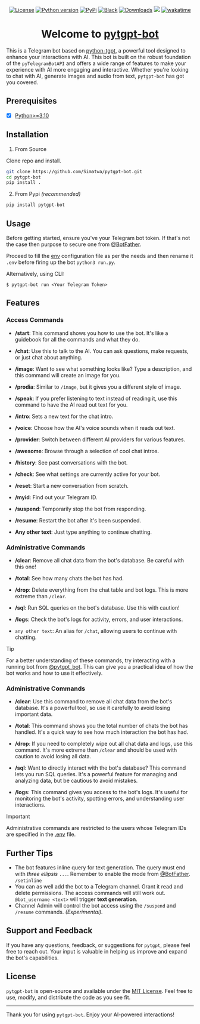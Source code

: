<p align="center">
<a href="https://github.com/Simatwa/pytgpt-bot/blob/main/LICENSE"><img alt="License" src="https://img.shields.io/static/v1?logo=MIT&color=Blue&message=MIT&label=License"/></a>
<a href="#"><img alt="Python version" src="https://img.shields.io/pypi/pyversions/pytgpt-bot"/></a>
<a href="https://pypi.org/project/pytgpt-bot"><img alt="PyPi" src="https://img.shields.io/pypi/v/pytgpt-bot?color=green"/></a>
<a href="https://github.com/psf/black"><img alt="Black" src="https://img.shields.io/badge/code%20style-black-000000.svg"/></a>
<a href="https://pepy.tech/project/pytgpt-bot"><img src="https://static.pepy.tech/personalized-badge/pytgpt-bot?period=total&units=international_system&left_color=grey&right_color=green&left_text=Downloads" alt="Downloads"></a>
<!--
<a href="https://github.com/Simatwa/pytgpt-bot/releases"><img src="https://img.shields.io/github/v/release/Simatwa/pytgpt-bot?color=success&label=Release&logo=github" alt="Latest release"></img></a> 
-->
<a href="https://hits.seeyoufarm.com"><img src="https://hits.seeyoufarm.com/api/count/incr/badge.svg?url=https%3A%2F%2Fgithub.com/Simatwa/pytgpt-bot"/></a>
<a href="https://wakatime.com/badge/github/Simatwa/pytgpt-bot"><img src="https://wakatime.com/badge/github/Simatwa/pytgpt-bot.svg" alt="wakatime"></a>
</p>

<h1 align="center">
Welcome to <a href="https://t.me/pytgpt_bot">pytgpt-bot</a>
</h1>

This is a Telegram bot based on [python-tgpt](https://github.com/Simatwa/python-tgpt), a powerful tool designed to enhance your interactions with AI. This bot is built on the robust foundation of the `pyTelegramBotAPI` and offers a wide range of features to make your experience with AI more engaging and interactive. Whether you're looking to chat with AI, generate images and audio from text, `pytgpt-bot` has got you covered.

## Prerequisites

- [x] [Python>=3.10](https://python.org)

## Installation

1. From Source

Clone repo and install.

```bash
git clone https://github.com/Simatwa/pytgpt-bot.git
cd pytgpt-bot
pip install .
```

2. From Pypi *(recommended)*

```sh
pip install pytgpt-bot
```

## Usage

Before getting started, ensure you've your Telegram bot token. If that's not the case then purpose to secure one from [@BotFather](https://telegram.me/BotFather).

Proceed to fill the [env](env) configuration file as per the needs and then rename it `.env` before firing up the bot `python3 run.py`.

Alternatively, using CLI:

   `$ pytgpt-bot run <Your Telegram Token>`

## Features

### Access Commands

- **/start**: This command shows you how to use the bot. It's like a guidebook for all the commands and what they do.

- **/chat**: Use this to talk to the AI. You can ask questions, make requests, or just chat about anything.

- **/image**: Want to see what something looks like? Type a description, and this command will create an image for you.

- **/prodia**: Similar to `/image`, but it gives you a different style of image.

- **/speak**: If you prefer listening to text instead of reading it, use this command to have the AI read out text for you.

- **/intro**: Sets a new text for the chat intro.

- **/voice**: Choose how the AI's voice sounds when it reads out text.

- **/provider**: Switch between different AI providers for various features.

- **/awesome**: Browse through a selection of cool chat intros.

- **/history**: See past conversations with the bot.

- **/check**: See what settings are currently active for your bot.

- **/reset**: Start a new conversation from scratch.

- **/myid**: Find out your Telegram ID.

- **/suspend**: Temporarily stop the bot from responding.

- **/resume**: Restart the bot after it's been suspended.

- **Any other text**: Just type anything to continue chatting.

### Administrative Commands

- **/clear**: Remove all chat data from the bot's database. Be careful with this one!

- **/total**: See how many chats the bot has had.

- **/drop**: Delete everything from the chat table and bot logs. This is more extreme than `/clear`.

- **/sql**: Run SQL queries on the bot's database. Use this with caution!

- **/logs**: Check the bot's logs for activity, errors, and user interactions.

- `any other text`: An alias for `/chat`, allowing users to continue with chatting.

> [!TIP]
> For a better understanding of these commands, try interacting with a running bot from [@pytgpt_bot](https://t.me/pytgpt_bot). This can give you a practical idea of how the bot works and how to use it effectively.

### Administrative Commands

- **/clear**: Use this command to remove all chat data from the bot's database. It's a powerful tool, so use it carefully to avoid losing important data.

- **/total**: This command shows you the total number of chats the bot has handled. It's a quick way to see how much interaction the bot has had.

- **/drop**: If you need to completely wipe out all chat data and logs, use this command. It's more extreme than `/clear` and should be used with caution to avoid losing all data.

- **/sql**: Want to directly interact with the bot's database? This command lets you run SQL queries. It's a powerful feature for managing and analyzing data, but be cautious to avoid mistakes.

- **/logs**: This command gives you access to the bot's logs. It's useful for monitoring the bot's activity, spotting errors, and understanding user interactions.

> [!IMPORTANT]
> Administrative commands are restricted to the users whose Telegram IDs are specified in the [.env](https://github.com/Simatwa/pytgpt-bot/blob/308f6079d153a429c445649896840fdc7cbfac11/env#L12) file.

## Further Tips

- The bot features inline query for text generation. The query must end with *three ellipsis* `...`. Remember to enable the mode from [@BotFather](https://t.me/pytgpt_bot). `/setinline`
- You can as well add the bot to a Telegram channel. Grant it read and delete permissions. The access commands will still work out. `@bot_username <text>` will trigger **text generation**.
- Channel Admin will control the bot access using the `/suspend` and `/resume` commands. *(Experimental).*

## Support and Feedback

If you have any questions, feedback, or suggestions for `pytgpt`, please feel free to reach out. Your input is valuable in helping us improve and expand the bot's capabilities.

## License

`pytgpt-bot` is open-source and available under the [MIT License](LICENSE). Feel free to use, modify, and distribute the code as you see fit.

---

Thank you for using `pytgpt-bot`. Enjoy your AI-powered interactions!